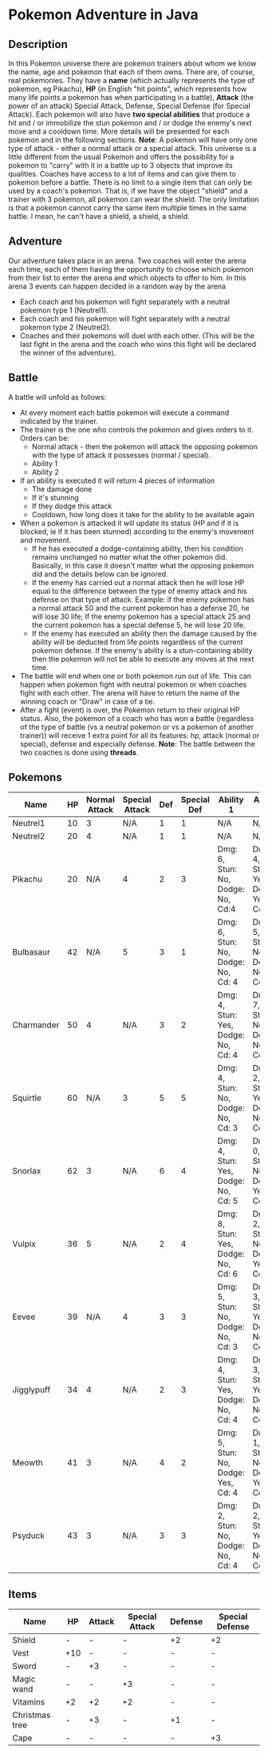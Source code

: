 # Pokemon Adventure in Java

## Description
In this Pokemon universe there are pokemon trainers about whom we know the name, age and pokemon that each of them owns.
There are, of course, real pokemonies. They have a **name** (which actually represents the type of pokemon, eg Pikachu), **HP** (in English "hit points", which represents how many life points a pokemon has when participating in a battle), **Attack** (the power of an attack) Special Attack, Defense, Special Defense (for Special Attack). Each pokemon will also have **two special abilities** that produce a hit and / or immobilize the stun pokemon and / or dodge the enemy's next move and a cooldown time. More details will be presented for each pokemon and in the following sections.
**Note**: A pokemon will have only one type of attack - either a normal attack or a special attack.
This universe is a little different from the usual Pokemon and offers the possibility for a pokemon to "carry" with it in a battle up to 3 objects that improve its qualities. Coaches have access to a lot of items and can give them to pokemon before a battle. There is no limit to a single item that can only be used by a coach's pokemon. That is, if we have the object "shield" and a trainer with 3 pokemon, all pokemon can wear the shield.
The only limitation is that a pokemon cannot carry the same item multiple times in the same battle. I mean, he can't have a shield, a shield, a shield.
## Adventure
Our adventure takes place in an arena. Two coaches will enter the arena each time, each of them having the opportunity to choose which pokemon from their list to enter the arena and which objects to offer to him.
In this arena 3 events can happen decided in a random way by the arena

- Each coach and his pokemon will fight separately with a neutral pokemon type 1 (Neutrel1).
- Each coach and his pokemon will fight separately with a neutral pokemon type 2 (Neutrel2).
- Coaches and their pokemons will duel with each other. (This will be the last fight in the arena and the coach who wins this fight will be declared the winner of the adventure).
## Battle
A battle will unfold as follows:
- At every moment each battle pokemon will execute a command indicated by the trainer.
- The trainer is the one who controls the pokemon and gives orders to it. Orders can be:
    - Normal attack - then the pokemon will attack the opposing pokemon with the type of attack it possesses (normal / special).
    - Ability 1
    - Ability 2
- If an ability is executed it will return 4 pieces of information
    - The damage done
    - If it's stunning
    - If they dodge this attack
    - Cooldown, how long does it take for the ability to be available again
- When a pokemon is attacked it will update its status (HP and if it is blocked, ie if it has been stunned) according to the enemy's movement and movement.
    - If he has executed a dodge-containing ability, then his condition remains unchanged no matter what the other pokemon did. Basically, in this case it doesn't matter what the opposing pokemon did and the details below can be ignored.
    - If the enemy has carried out a normal attack then he will lose HP equal to the difference between the type of enemy attack and his defense on that type of attack. Example: if the enemy pokemon has a normal attack 50 and the current pokemon has a defense 20, he will lose 30 life; If the enemy pokemon has a special attack 25 and the current pokemon has a special defense 5, he will lose 20 life.
    - If the enemy has executed an ability then the damage caused by the ability will be deducted from life points regardless of the current pokemon defense. If the enemy's ability is a stun-containing ability then the pokemon will not be able to execute any moves at the next time.
- The battle will end when one or both pokemon run out of life. This can happen when pokemon fight with neutral pokemon or when coaches fight with each other. The arena will have to return the name of the winning coach or "Draw" in case of a tie.
- After a fight (event) is over, the Pokemon return to their original HP status. Also, the pokemon of a coach who has won a battle (regardless of the type of battle (vs a neutral pokemon or vs a pokemon of another trainer)) will receive 1 extra point for all its features: hp, attack (normal or special), defense and especially defense.
  **Note**: The battle between the two coaches is done using **threads**.
## Pokemons
| Name |HP  |Normal Attack  | Special Attack | Def |Special Def |Ability 1 |Ability 2 |
|--|--|--|--|--|--|--|--|
|Neutrel1  |10  |3| N/A| 1| 1 | N/A | N/A|
|Neutrel2|20  |4|N/A| 1| 1| N/A| N/A|
|Pikachu| 20| N/A| 4| 2|3|Dmg: 6, Stun: No, Dodge: No, Cd:4| Dmg: 4, Stun: Yes, Dodge: Yes, Cd: 5
|Bulbasaur|42|N/A|5|3|1|Dmg: 6, Stun: No, Dodge: No, Cd: 4| Dmg: 5, Stun: No, Dodge: No, Cd: 3
|Charmander|50|4|N/A|3|2|Dmg: 4, Stun: Yes, Dodge: No, Cd: 4| Dmg: 7, Stun: No, Dodge: No, Cd: 6|
|Squirtle|60|N/A|3|5|5|Dmg: 4, Stun: No, Dodge: No, Cd: 3| Dmg: 2, Stun: Yes, Dodge: No, Cd: 2|
|Snorlax|62|3|N/A|6|4|Dmg: 4, Stun: Yes, Dodge: No, Cd: 5| Dmg: 0, Stun: No, Dodge: Yes, Cd: 5|
|Vulpix|36|5|N/A|2|4|Dmg: 8, Stun: Yes, Dodge: No, Cd: 6| Dmg: 2, Stun: No, Dodge: Yes, Cd: 7|
|Eevee|39|N/A|4|3|3|Dmg: 5, Stun: No, Dodge: No, Cd: 3| Dmg: 3, Stun: Yes, Dodge: No, Cd: 3|
|Jigglypuff|34|4|N/A|2|3|Dmg: 4, Stun: Yes, Dodge: No, Cd: 4|Dmg: 3, Stun: Yes, Dodge: No, Cd: 3|
|Meowth|41|3|N/A|4|2|Dmg: 5, Stun: No, Dodge: Yes, Cd: 4|Dmg: 1, Stun: No, Dodge: Yes, Cd: 3|
|Psyduck|43|3|N/A|3|3|Dmg: 2, Stun: No, Dodge: No, Cd: 4|Dmg: 2, Stun: Yes, Dodge: No, Cd: 5|
## Items
|Name|HP|Attack|Special Attack|Defense|Special Defense|
|--|--|--|--|--|--|
|Shield|-|-|-|+2|+2|
|Vest|+10|-|-|-|-|
|Sword|-|+3|-|-|-|
|Magic wand|-|-|+3|-|-|
|Vitamins|+2|+2|+2|-|-|
|Christmas tree|-|+3|-|+1|-|
|Cape|-|-|-|-|+3



